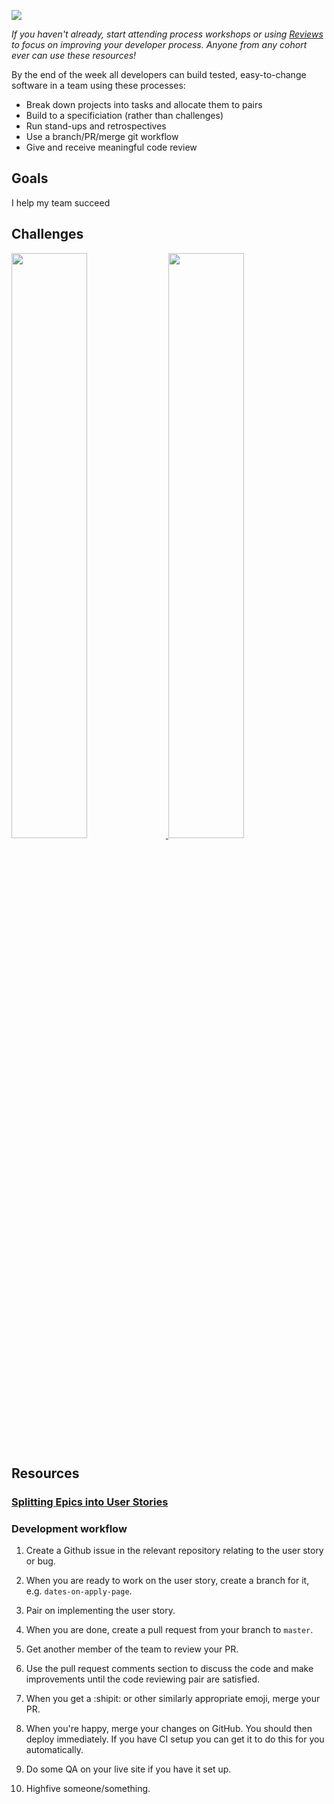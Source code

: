 ![](https://placehold.it/1200x300/374c53/FFFFFF/?text=Week+5)

*If you haven't already, start attending process workshops or using [Reviews](https://www.youtube.com/watch?v=TqKG8j_tgbM) to focus on improving your developer process. Anyone from any cohort ever can use these resources!*

By the end of the week all developers can build tested, easy-to-change software in a team using these processes:

- Break down projects into tasks and allocate them to pairs
- Build to a specificiation (rather than challenges)
- Run stand-ups and retrospectives
- Use a branch/PR/merge git workflow
- Give and receive meaningful code review

## Goals

I help my team succeed

## Challenges

<a href="https://github.com/xavierloos/MakersBnB" target="_blank">
    <img height="auto" width="49%" src="https://github-readme-stats.vercel.app/api/pin/?username=xavierloos&repo=MakersBnB" />
  </a>
<a href="https://github.com/xavierloos/bowling-challenge-ruby" target="_blank">
    <img height="auto" width="49%" src="https://github-readme-stats.vercel.app/api/pin/?username=xavierloos&repo=bowling-challenge-ruby" />
  </a>

## Resources

### [Splitting Epics into User Stories](https://github.com/makersacademy/course/blob/master/pills/splitting_stories.md)

### Development workflow

1. Create a Github issue in the relevant repository relating to the user story or bug.

2. When you are ready to work on the user story, create a branch for it, e.g. `dates-on-apply-page`.

3. Pair on implementing the user story.

4. When you are done, create a pull request from your branch to `master`.

5. Get another member of the team to review your PR.

6. Use the pull request comments section to discuss the code and make improvements until the code reviewing pair are satisfied.

7. When you get a :shipit: or other similarly appropriate emoji, merge your PR.

8. When you're happy, merge your changes on GitHub. You should then deploy immediately. If you have CI setup you can get it to do this for you automatically.

9. Do some QA on your live site if you have it set up.

10. Highfive someone/something.


